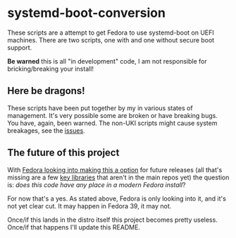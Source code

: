 # systemd-boot-conversion

These scripts are a attempt to get Fedora to use systemd-boot on UEFI machines. There are two scripts, one with and one without secure boot support.

**Be warned** this is all "in development" code, I am not responsible for bricking/breaking your install!

## Here be dragons!
These scripts have been put together by my in various states of management. It's very possible some are broken or have breaking bugs. You have, again, been warned. 
The non-UKI scripts might cause system breakages, see the [issues](https://github.com/sebastiaanfranken/systemd-boot-conversion/issues).

## The future of this project
With [Fedora looking into making this a option](https://www.phoronix.com/news/Fedora-GRUB-Free-Proposal) for future releases (all that's missing are a few [key libraries](https://copr.fedorainfracloud.org/coprs/jlinton/sdubby/) that aren't in the main repos yet)
the question is: *does this code have any place in a modern Fedora install*?

For now that's a yes. As stated above, Fedora is only looking into it, and it's not yet clear cut. It may happen in Fedora 39, it may not.

Once/if this lands in the distro itself this project becomes pretty useless. Once/if that happens I'll update this README.
